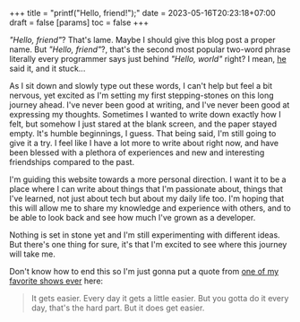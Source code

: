 +++
  title = "printf(\"Hello, friend!\");"
  date = 2023-05-16T20:23:18+07:00
  draft = false
  [params]
    toc = false
+++

_"Hello, friend"_? That's lame. Maybe I should give this blog post a proper name. But _"Hello, friend"_?, that's the second most popular two-word phrase literally every programmer says just behind _"Hello, world"_ right? I mean, [he](https://en.wikipedia.org/wiki/Mr._Robot) said it, and it stuck...

As I sit down and slowly type out these words, I can't help but feel a bit nervous, yet excited as I'm setting my first stepping-stones on this long journey ahead. I've never been good at writing, and I've never been good at expressing my thoughts. Sometimes I wanted to write down exactly how I felt, but somehow I just stared at the blank screen, and the paper stayed empty. It's humble beginnings, I guess. That being said, I'm still going to give it a try. I feel like I have a lot more to write about right now, and have been blessed with a plethora of experiences and new and interesting friendships compared to the past.

I'm guiding this website towards a more personal direction. I want it to be a place where I can write about things that I'm passionate about, things that I've learned, not just about tech but about my daily life too. I'm hoping that this will allow me to share my knowledge and experience with others, and to be able to look back and see how much I've grown as a developer.

Nothing is set in stone yet and I'm still experimenting with different ideas. But there's one thing for sure, it's that I'm excited to see where this journey will take me.

Don't know how to end this so I'm just gonna put a quote from [one of my favorite shows ever](https://en.wikipedia.org/wiki/BoJack_Horseman) here:

> It gets easier. Every day it gets a little easier. But you gotta do it every day, that's the hard part. But it does get easier.

